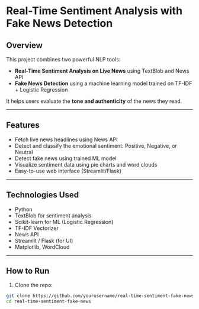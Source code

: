 # Real-Time Sentiment Analysis with Fake News Detection 

## Overview

This project combines two powerful NLP tools:
- **Real-Time Sentiment Analysis on Live News** using TextBlob and News API
- **Fake News Detection** using a machine learning model trained on TF-IDF + Logistic Regression

It helps users evaluate the **tone and authenticity** of the news they read.

---

##  Features

- Fetch live news headlines using News API
- Detect and classify the emotional sentiment: Positive, Negative, or Neutral
- Detect fake news using trained ML model
- Visualize sentiment data using pie charts and word clouds
- Easy-to-use web interface (Streamlit/Flask)

---

##  Technologies Used

- Python
- TextBlob for sentiment analysis
- Scikit-learn for ML (Logistic Regression)
- TF-IDF Vectorizer
- News API
- Streamlit / Flask (for UI)
- Matplotlib, WordCloud

---

##  How to Run

1. Clone the repo:

```bash
git clone https://github.com/yourusername/real-time-sentiment-fake-news.git
cd real-time-sentiment-fake-news
